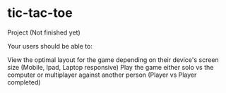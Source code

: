 # tic-tac-toe
Project (Not finished yet)

Your users should be able to:

View the optimal layout for the game depending on their device's screen size (Mobile, Ipad, Laptop responsive)
Play the game either solo vs the computer or multiplayer against another person (Player vs Player completed)
